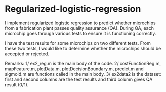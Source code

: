 # Regularized-logistic-regression

I implement regularized logistic regression to predict whether microchips from a fabrication plant passes quality assurance (QA). During QA, each microchip goes through various tests to ensure it is functioning correctly.

I have the test results for some microchips on two different tests. From these two tests, I would like to determine whether the microchips should be accepted or rejected.

Remarks:
1/ ex2_reg.m is the main body of the code. 
2/ costFunctionReg.m, mapFeature.m, plotData.m, plotDecisionBoundary.m, predict.m and sigmoid.m are functions called in the main body.
3/ ex2data2 is the dataset: first and second columns are the test results and third column gives QA result (0/1).
